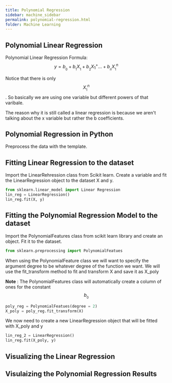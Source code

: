 ```yaml
---
title: Polynomial Regression
sidebar: machine_sidebar
permalink: polynomial-regression.html
folder: Machine Learning
---
```

<script src="https://cdnjs.cloudflare.com/ajax/libs/mathjax/2.7.0/MathJax.js?config=TeX-AMS-MML_HTMLorMML" type="text/javascript"></script>

## Polynomial Linear Regression 


Polynomial Linear Regression Formula: $$y= b_{_0} + b_{_1}X_{_1} + b_{_2}X{_1}^ + ... + b_{_n}X_{_1}^n$$

Notice that there is only $$X_{_1}^n$$. So basically we are using one variable but different powers of that varibale.

The reason why it is still called a linear regression is because we aren't talking about the x variable but rather the b coefficients.

## Polynomial Regression in Python 

Preprocess the data with the template.

## Fitting Linear Regression to the dataset

Import the LinearRehression class from Scikit learn. Create a variable and fit the LinearRegression object to the dataset X and y.

~~~ python
from sklearn.linear_model import Linear Regression
lin_reg = LinearRegression()
lin_reg.fit(X, y)
~~~

## Fitting the Polynomial Regression Model to the dataset

Import the PolynomialFeatures class from scikit learn library and create an object. Fit it to the dataset.

~~~python 
from sklearn.preprocessing import PolynomialFeatues
~~~

When using the PolynomialFeature class we will want to specify the argument degree to be whatever degree of the function we want.
We will use the fit_transform method to fit and transform X and save it as X_poly

**Note** : The PolynomialFeatures class will automatically create a column of ones for the constant $$b_{_0}$$

~~~python 
poly_reg = PolynomialFeatues(degree = 2)
X_poly = poly_reg.fit_transform(X)
~~~

We now need to create a new LinearRegression object that will be fitted with X_poly and y

~~~python 
lin_reg_2 = LinearRegression()
lin_reg.fit(X_poly, y)
~~~

## Visualizing the Linear Regression





## Visulaizing the Polynomial Regression Results 



